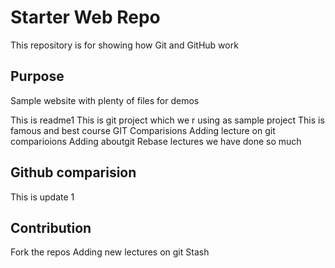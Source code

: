 # Starter Web Repo

This repository is for showing how Git and GitHub work

## Purpose

Sample website with plenty of files for demos

This is readme1
This is git project which we r using as sample project 
This is famous and best course
GIT Comparisions 
Adding lecture on git comparioions
Adding aboutgit Rebase lectures
we have done so much
## Github comparision
This is update 1
## Contribution
Fork the repos
Adding new lectures on git Stash
